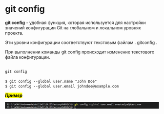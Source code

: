 # git config

**git config** - удобная функция, которая используется для настройки значений конфигурации Git на глобальном и локальном уровнях проекта. 

Эти уровни конфигурации соответствуют текстовым файлам . gitconfig . 

При выполнении команды git config происходит изменение текстового файла конфигурации.

```bash=

git сonfig

$ git config --global user.name "John Doe"
$ git config --global user.email johndoe@example.com

```

<mark>***Пример***</mark>

![git config](/pics/Config.png)